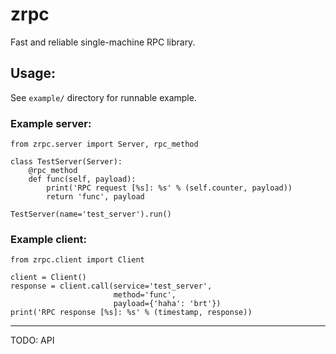 # zrpc

Fast and reliable single-machine RPC library.

## Usage:

See `example/` directory for runnable example.


### Example server:

    from zrpc.server import Server, rpc_method

    class TestServer(Server):
        @rpc_method
        def func(self, payload):
            print('RPC request [%s]: %s' % (self.counter, payload))
            return 'func', payload

    TestServer(name='test_server').run()


### Example client:

    from zrpc.client import Client

    client = Client()
    response = client.call(service='test_server',
                           method='func',
                           payload={'haha': 'brt'})
    print('RPC response [%s]: %s' % (timestamp, response))

---

TODO: API
